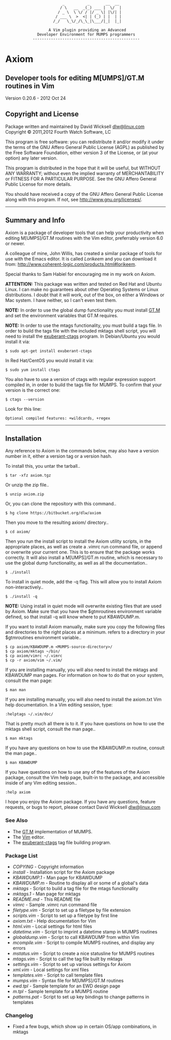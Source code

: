                              _          _       __  __
                            / \   __  _(_) ___ |  \/  |
                           / _ \  \ \/ / |/ _ \| |\/| |
                          / ___ \  >  <| | (_) | |  | |
                         /_/   \_\/_/\_\_|\___/|_|  |_|

                       A Vim plugin providing an Advanced
                  Developer Environment for MUMPS programmers
                -----------------------------------------------

# Axiom #

## Developer tools for editing M[UMPS]/GT.M routines in Vim ##

Version 0.20.6 - 2012 Oct 24

## Copyright and License ##

Package written and maintained by David Wicksell <dlw@linux.com>  
Copyright © 2011,2012 Fourth Watch Software, LC

This program is free software: you can redistribute it and/or modify
it under the terms of the GNU Affero General Public License (AGPL)
as published by the Free Software Foundation, either version 3 of
the License, or (at your option) any later version.

This program is distributed in the hope that it will be useful,
but WITHOUT ANY WARRANTY; without even the implied warranty of
MERCHANTABILITY or FITNESS FOR A PARTICULAR PURPOSE. See the
GNU Affero General Public License for more details.

You should have received a copy of the GNU Affero General Public License
along with this program. If not, see <http://www.gnu.org/licenses/>.

***

## Summary and Info ##

Axiom is a package of developer tools that can help your productivity when
editing M[UMPS]/GT.M routines with the Vim editor, preferrably version 6.0 or
newer.

A colleague of mine, John Willis, has created a similar package of tools for
use with the Emacs editor. It is called *Lorikeem* and you can download it
from: <http://www.coherent-logic.com/products.html#lorikeem>.

Special thanks to Sam Habiel for encouraging me in my work on Axiom.

**ATTENTION:** This package was written and tested on Red Hat and Ubuntu Linux.
I can make no guarantees about other Operating Systems or Linux distributions.
I doubt that it will work, out of the box, on either a Windows or Mac system. I
have neither, so I can't even test them.

**NOTE:** In order to use the global dump functionality you must install
[GT.M][] and set the environment variables that GT.M requires.

**NOTE:** In order to use the mtags functionality, you must build a tags
file. In order to build the tags file with the included mktags shell script,
you will need to install the [exuberant-ctags][] program. In Debian/Ubuntu you
would install it via:

    $ sudo apt-get install exuberant-ctags

In Red Hat/CentOS you would install it via:

    $ sudo yum install ctags

You also have to use a version of ctags with regular expression support
compiled in, in order to build the tags file for MUMPS. To confirm that your
version is the correct one:

    $ ctags --version

Look for this line:

    Optional compiled features: +wildcards, +regex

***

## Installation ##

Any reference to Axiom in the commands below, may also have a version
number in it, either a version tag or a version hash.

To install this, you untar the tarball..

    $ tar -xfz axiom.tgz

Or unzip the zip file..

    $ unzip axiom.zip

Or, you can clone the repository with this command..

    $ hg clone https://bitbucket.org/dlw/axiom

Then you move to the resulting axiom/ directory..

    $ cd axiom/

Then you run the install script to install the Axiom utility scripts,
in the appropriate places, as well as create a .vimrc run command file,
or append or overwrite your current one. This is to ensure that the
package works correctly. It will also install a M[UMPS]/GT.m routine, which
is necessary to use the global dump functionality, as well as all the
documentation..

    $ ./install

To install in quiet mode, add the -q flag. This will allow you to install
Axiom non-interactively..

    $ ./install -q

**NOTE:** Using install in quiet mode will overwrite existing files that
are used by Axiom. Make sure that you have the $gtmroutines environment
variable defined, so that install -q will know where to put KBAWDUMP.m.

If you want to install Axiom manually, make sure you copy the following
files and directories to the right places at a minimum.
<MUMPS-source-directory> refers to a directory in your $gtmroutines
environment variable..

    $ cp axiom/KBAWDUMP.m <MUMPS-source-directory>/
    $ cp axiom/mktags ~/bin/
    $ cp axiom/vimrc ~/.vimrc
    $ cp -r axiom/vim ~/.vim/

If you are installing manually, you will also need to install the mktags and
KBAWDUMP man pages. For information on how to do that on your system, consult
the man page:

    $ man man

If you are installing manually, you will also need to install the axiom.txt
Vim help documentation. In a Vim editing session, type:

    :helptags ~/.vim/doc/

That is pretty much all there is to it. If you have questions on how to use
the mktags shell script, consult the man page..

    $ man mktags

If you have any questions on how to use the KBAWDUMP.m routine, consult the
man page..

    $ man KBAWDUMP

If you have questions on how to use any of the features of the Axiom
package, consult the Vim help page, built-in to the package, and accessible
inside of any Vim editing session..

    :help axiom

I hope you enjoy the Axiom package. If you have any questions, feature
requests, or bugs to report, please contact David Wicksell <dlw@linux.com>

### See Also ###

* The [GT.M][] implementation of MUMPS.
* The [Vim][] editor.
* The [exuberant-ctags][] tag file building program.

[GT.M]: http://sourceforge.net/projects/fis-gtm/
[Vim]: http://www.vim.org
[exuberant-ctags]: http://ctags.sourceforge.net/

### Package List ###
* *COPYING* - Copyright information
* *install* - Installation script for the Axiom package
* *KBAWDUMP.1* - Man page for KBAWDUMP
* *KBAWDUMP.m* - Routine to display all or some of a global's data
* *mktags* - Script to build a tag file for the mtags functionality
* *mktags.1* - Man page for mktags
* *README.md* - This README file
* *vimrc* - Sample .vimrc run command file
* *filetype.vim* - Script to set up a filetype by file extension
* *scripts.vim* - Script to set up a filetype by first line
* *axiom.txt* - Help documentation for Vim
* *html.vim* - Local settings for html files
* *datetime.vim* - Script to imprint a datetime stamp in MUMPS routines
* *globaldump.vim* - Script to call KBAWDUMP from within Vim
* *mcompile.vim* - Script to compile MUMPS routines, and display any errors
* *mstatus.vim* - Script to create a nice statusline for MUMPS routines
* *mtags.vim* - Script to call the tag file built by mktags
* *settings.vim* - Script to set up various settings for Axiom
* *xml.vim* - Local settings for xml files
* *templates.vim* - Script to call template files
* *mumps.vim* - Syntax file for M[UMPS]/GT.M routines
* *ewd.tpl* - Sample template for an EWD design page
* *m.tpl* - Sample template for a MUMPS routine
* *patterns.pat* - Script to set up key bindings to change patterns in templates

### Changelog ###
* Fixed a few bugs, which show up in certain OS/app combinations, in mktags
